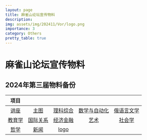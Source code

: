 ```yaml
---
layout: page
title: 麻雀山论坛宣传物料
description: 
img: assets/img/202411/Vor/logo.png
importance: 3
category: Others
pretty_table: true
---
```


# 麻雀山论坛宣传物料

## 2024年第三届物料备份

|                             项目                             |                                                              |                                                              |                                                              |                                                              |
| :----------------------------------------------------------: | :----------------------------------------------------------: | :----------------------------------------------------------: | :----------------------------------------------------------: | :----------------------------------------------------------: |
| [讲座](https://github.com/sirenexcelsior/sirenexcelsior.github.io/blob/master/assets/img/202411/Vor/back.psd?raw=true) | [主图](https://github.com/sirenexcelsior/sirenexcelsior.github.io/blob/master/assets/img/202411/Vor/back0.psd?raw=true) | [理科综合](https://github.com/sirenexcelsior/sirenexcelsior.github.io/blob/master/assets/img/202411/Vor/back_1.psd?raw=true) | [数学与自动化](https://github.com/sirenexcelsior/sirenexcelsior.github.io/blob/master/assets/img/202411/Vor/back_2.psd?raw=true) | [俄语言文学](https://github.com/sirenexcelsior/sirenexcelsior.github.io/blob/master/assets/img/202411/Vor/back_3.psd?raw=true) |
| [教育学](https://github.com/sirenexcelsior/sirenexcelsior.github.io/blob/master/assets/img/202411/Vor/back_4.psd?raw=true) | [国际关系](https://github.com/sirenexcelsior/sirenexcelsior.github.io/blob/master/assets/img/202411/Vor/back_5.psd?raw=true) | [经济金融](https://github.com/sirenexcelsior/sirenexcelsior.github.io/blob/master/assets/img/202411/Vor/back_6.psd?raw=true) | [艺术](https://github.com/sirenexcelsior/sirenexcelsior.github.io/blob/master/assets/img/202411/Vor/back_7.psd?raw=true) | [社会学](https://github.com/sirenexcelsior/sirenexcelsior.github.io/blob/master/assets/img/202411/Vor/back_8.psd?raw=true) |
| [哲学](https://github.com/sirenexcelsior/sirenexcelsior.github.io/blob/master/assets/img/202411/Vor/back_9.psd?raw=true ) | [新闻](https://github.com/sirenexcelsior/sirenexcelsior.github.io/blob/master/assets/img/202411/Vor/back_10.psd?raw=true) | [logo](https://github.com/sirenexcelsior/sirenexcelsior.github.io/blob/master/assets/img/202411/Vor/logo.svg?raw=true) |                                                              |                                                              |

